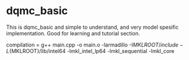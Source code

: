 # dqmc_basic
This is dqmc_basic and simple to understand, and very model spesific implementation. Good for learning and tutorial section.


compilation = g++ main.cpp -o main.o -larmadillo -I${MKLROOT}/include -L${MKLROOT}/lib/intel64 -lmkl_intel_lp64 -lmkl_sequential -lmkl_core
